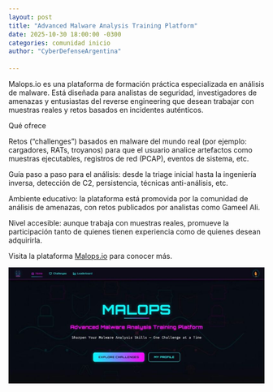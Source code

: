 ```yaml
---
layout: post
title: "Advanced Malware Analysis Training Platform"
date: 2025-10-30 18:00:00 -0300
categories: comunidad inicio
author: "CyberDefenseArgentina"

---
```


Malops.io es una plataforma de formación práctica especializada en análisis de malware. Está diseñada para analistas de seguridad, investigadores de amenazas y entusiastas del reverse engineering que desean trabajar con muestras reales y retos basados en incidentes auténticos.

Qué ofrece

Retos (“challenges”) basados en malware del mundo real (por ejemplo: cargadores, RATs, troyanos) para que el usuario analice artefactos como muestras ejecutables, registros de red (PCAP), eventos de sistema, etc. 

Guía paso a paso para el análisis: desde la triage inicial hasta la ingeniería inversa, detección de C2, persistencia, técnicas anti-análisis, etc. 

Ambiente educativo: la plataforma está promovida por la comunidad de análisis de amenazas, con retos publicados por analistas como Gameel Ali. 

Nivel accesible: aunque trabaja con muestras reales, promueve la participación tanto de quienes tienen experiencia como de quienes desean adquirirla.


Visita la plataforma [Malops.io](https://malops.io/) para conocer más.


![Advanced Malware Analysis Training Platform](/assets/img/1746896823089.jpg)





